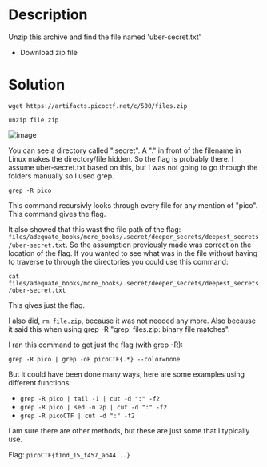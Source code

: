 # Description

Unzip this archive and find the file named 'uber-secret.txt'
* Download zip file

# Solution

```wget https://artifacts.picoctf.net/c/500/files.zip```

```unzip file.zip```

![image](https://github.com/noamgariani11/picoGym-Exclusive/assets/91398631/f086585c-3950-49c2-8591-a97b6435c641)

You can see a directory called ".secret". A "." in front of the filename in Linux makes the directory/file hidden. So the flag is probably there. I assume uber-secret.txt based on this, but I was not going to go through the folders manually so I used grep.

```grep -R pico```

This command recursivly looks through every file for any mention of "pico". This command gives the flag.

It also showed that this wast the file path of the flag: ```files/adequate_books/more_books/.secret/deeper_secrets/deepest_secrets/uber-secret.txt```. So the assumption previously made was correct on the location of the flag. If you wanted to see what was in the file without having to traverse to through the directories you could use this command:

```cat files/adequate_books/more_books/.secret/deeper_secrets/deepest_secrets/uber-secret.txt```

This gives just the flag.

I also did, ```rm file.zip```, because it was not needed any more. Also because it said this when using grep -R "grep: files.zip: binary file matches".

I ran this command to get just the flag (with grep -R):

```grep -R pico | grep -oE picoCTF{.*} --color=none```

But it could have been done many ways, here are some examples using different functions:
* ```grep -R pico | tail -1 | cut -d ":" -f2```
* ```grep -R pico | sed -n 2p | cut -d ":" -f2```
* ```grep -R picoCTF | cut -d ":" -f2```

I am sure there are other methods, but these are just some that I typically use.
 
Flag: ```picoCTF{f1nd_15_f457_ab44...}```

